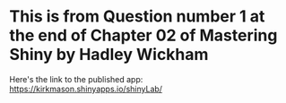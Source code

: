 # This is from Question number 1 at the end of Chapter 02 of Mastering Shiny by Hadley Wickham

Here's the link to the published app: 
https://kirkmason.shinyapps.io/shinyLab/



